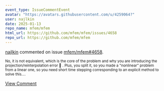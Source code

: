 ```yaml
---
event_type: IssueCommentEvent
avatar: "https://avatars.githubusercontent.com/u/4259064?"
user: najlkin
date: 2025-01-13
repo_name: mfem/mfem
html_url: https://github.com/mfem/mfem/issues/4658
repo_url: https://github.com/mfem/mfem
---
```


<a href='https://github.com/najlkin' target='_blank'>najlkin</a> commented on issue <a href='https://github.com/mfem/mfem/issues/4658' target='_blank'>mfem/mfem#4658</a>.

<small>No, it is not equivalent, which is the core of the problem and why you are introducing the projection/reinterpolation error 🫠 . Plus, you split it, so you made a "nonlinear" problem from a linear one, so you need short time stepping corresponding to an explicit method to solve this....</small>

<a href='https://github.com/mfem/mfem/issues/4658' target='_blank'>View Comment</a>